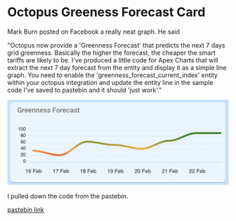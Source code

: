 # Octopus Greeness Forecast Card

Mark Burn posted on Facebook a really neat graph. He said

"Octopus now provide a 'Greenness Forecast' that predicts the next 7 days grid greenness. Basically the higher the forecast, the cheaper the smart tariffs are likely to be. I've produced a little code for Apex Charts that will extract the next 7 day forecast from the entity and display it as a simple line graph.
You need to enable the 'greenness_forecast_current_index' entity within your octopus integration and update the entity line in the sample code I've saved to pastebin and it should 'just work'."

![Octopus Greeness Forecast Chart image](octopus-greeness-forecast-chart.jpg)

I pulled down the code from the pastebin.

[pastebin link](https://pastebin.com/G2MqD1U6)
